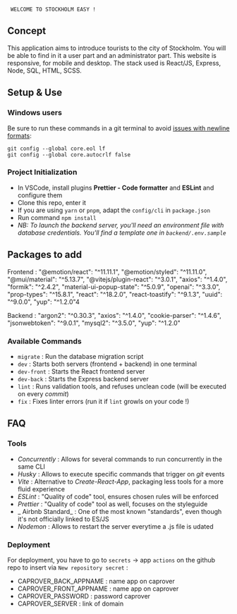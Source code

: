      WELCOME TO STOCKHOLM EASY !

## Concept

This application aims to introduce tourists to the city of Stockholm.
You will be able to find in it a user part and an administrator part.
This website is responsive, for mobile and desktop.
The stack used is React/JS, Express, Node, SQL, HTML, SCSS.

## Setup & Use

### Windows users

Be sure to run these commands in a git terminal to avoid [issues with newline formats](https://en.wikipedia.org/wiki/Newline#Issues_with_different_newline_formats):

```
git config --global core.eol lf
git config --global core.autocrlf false
```

### Project Initialization

- In VSCode, install plugins **Prettier - Code formatter** and **ESLint** and configure them
- Clone this repo, enter it
- If you are using `yarn` or `pnpm`, adapt the `config/cli` in `package.json`
- Run command `npm install`
- _NB: To launch the backend server, you'll need an environment file with database credentials. You'll find a template one in `backend/.env.sample`_

## Packages to add 
Frontend :
"@emotion/react": "^11.11.1",
    "@emotion/styled": "^11.11.0",
    "@mui/material": "^5.13.7",
    "@vitejs/plugin-react": "^3.0.1",
    "axios": "^1.4.0",
    "formik": "^2.4.2",
    "material-ui-popup-state": "^5.0.9",
    "openai": "^3.3.0",
    "prop-types": "^15.8.1",
    "react": "^18.2.0",
    "react-toastify": "^9.1.3",
    "uuid": "^9.0.0",
    "yup": "^1.2.0"4
    
Backend : 
  "argon2": "^0.30.3",
    "axios": "^1.4.0",
    "cookie-parser": "^1.4.6",
    "jsonwebtoken": "^9.0.1",
    "mysql2": "^3.5.0",
    "yup": "^1.2.0"

    
### Available Commands

- `migrate` : Run the database migration script
- `dev` : Starts both servers (frontend + backend) in one terminal
- `dev-front` : Starts the React frontend server
- `dev-back` : Starts the Express backend server
- `lint` : Runs validation tools, and refuses unclean code (will be executed on every _commit_)
- `fix` : Fixes linter errors (run it if `lint` growls on your code !)

## FAQ

### Tools

- _Concurrently_ : Allows for several commands to run concurrently in the same CLI
- _Husky_ : Allows to execute specific commands that trigger on _git_ events
- _Vite_ : Alternative to _Create-React-App_, packaging less tools for a more fluid experience
- _ESLint_ : "Quality of code" tool, ensures chosen rules will be enforced
- _Prettier_ : "Quality of code" tool as well, focuses on the styleguide
- _ Airbnb Standard_ : One of the most known "standards", even though it's not officially linked to ES/JS
- _Nodemon_ : Allows to restart the server everytime a .js file is udated

### Deployment

For deployment, you have to go to `secrets` → app `actions` on the github repo to insert via `New repository secret` :

- CAPROVER_BACK_APPNAME : name app on caprover
- CAPROVER_FRONT_APPNAME : name app on caprover
- CAPROVER_PASSWORD : password caprover
- CAPROVER_SERVER : link of domain
